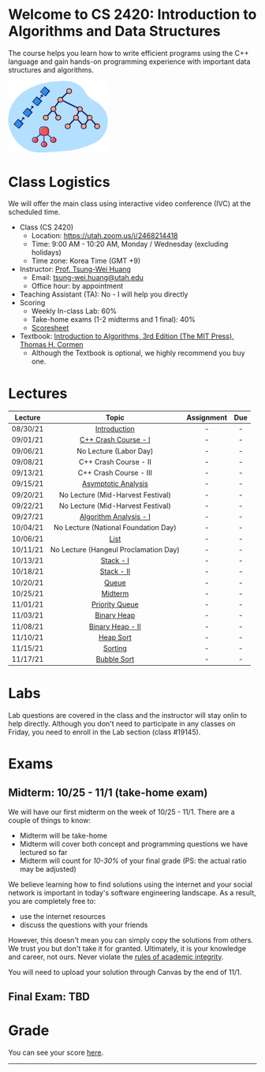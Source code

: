 # Welcome to CS 2420: Introduction to Algorithms and Data Structures

The course helps you learn how to write efficient programs using the C++ language 
and gain hands-on programming experience with important data structures and algorithms.

<img width="40%" src="images/logo.png">

# Class Logistics

We will offer the main class using interactive video conference (IVC) at the scheduled time.

+ Class (CS 2420)
  + Location: https://utah.zoom.us/j/2468214418
  + Time: 9:00 AM - 10:20 AM, Monday / Wednesday (excluding holidays)
  + Time zone: Korea Time (GMT +9)
+ Instructor: [Prof. Tsung-Wei Huang][Tsung-Wei Huang]
  + Email: tsung-wei.huang@utah.edu
  + Office hour: by appointment
+ Teaching Assistant (TA): No - I will help you directly
+ Scoring
  + Weekly In-class Lab: 60%
  + Take-home exams (1-2 midterms and 1 final): 40%
  + [Scoresheet](https://docs.google.com/spreadsheets/d/1Zb3qnFUH8AwnAv3TjLiEfYJebGayNAxXnMt2l3Qd4lo/edit?usp=sharing)
+ Textbook: [Introduction to Algorithms, 3rd Edition (The MIT Press), Thomas H. Cormen](https://mitpress.mit.edu/books/introduction-algorithms-third-edition)
  + Although the Textbook is optional, we highly recommend you buy one.

# Lectures

| Lecture  | Topic | Assignment | Due | 
| :-:      | :-:   | :-:        | :-: |
| 08/30/21 | [Introduction](slides/introduction.pdf) | - | - |
| 09/01/21 | [C++ Crash Course - I](slides/cpp_crash_course.pdf) | - | - |
| 09/06/21 | No Lecture (Labor Day) | - | - |
| 09/08/21 | C++ Crash Course - II | - | - |
| 09/13/21 | C++ Crash Course - III | - | - |
| 09/15/21 | [Asymptotic Analysis](slides/asymptotic_analysis.pdf) | - | - |
| 09/20/21 | No Lecture (Mid-Harvest Festival) | - | - |
| 09/22/21 | No Lecture (Mid-Harvest Festival) | - | - |
| 09/27/21 | [Algorithm Analysis - I](slides/algorithm_analysis.pdf) | - | - |
| 10/04/21 | No Lecture (National Foundation Day) | - | - |
| 10/06/21 | [List](slides/lists.pdf) | - | - |
| 10/11/21 | No Lecture (Hangeul Proclamation Day) | - | - |
| 10/13/21 | [Stack - I](slides/stack.pdf) | - | - |
| 10/18/21 | [Stack - II](slides/stack.pdf) | - | - |
| 10/20/21 | [Queue](slides/queue.pdf) | - | - |
| 10/25/21 | [Midterm](exams/midterm-1.docx) | - | - |
| 11/01/21 | [Priority Queue](slides/priority_queue.pdf) | - | - |
| 11/03/21 | [Binary Heap](slides/binary_heap.pdf) | - | - |
| 11/08/21 | [Binary Heap - II](slides/binary_heap.pdf) | - | - |
| 11/10/21 | [Heap Sort](slides/heap_sort.pdf) | - | - |
| 11/15/21 | [Sorting](slides/sorting.pdf) | - | - |
| 11/17/21 | [Bubble Sort](slides/bubble_sort.pdf) | - | - |

# Labs

Lab questions are covered in the class and the instructor will stay onlin
to help directly. 
Although you don't need to participate in any classes on Friday, 
you need to enroll in the Lab section (class #19145).

# Exams

## Midterm: 10/25 - 11/1 (take-home exam)

We will have our first midterm on the week of 10/25 - 11/1.
There are a couple of things to know:

  + Midterm will be take-home
  + Midterm will cover both concept and programming questions we have lectured so far
  + Midterm will count for *10-30%* of your final grade (PS: the actual ratio may be adjusted)

We believe learning how to find solutions using the internet and your social network is important in today's software engineering landscape.
As a result, you are completely free to:
  + use the internet resources
  + discuss the questions with your friends

However, this doesn't mean you can simply copy the solutions from others.
We trust you but don't take it for granted. 
Ultimately, it is your knowledge and career, not ours.
Never violate the [rules of academic integrity](https://regulations.utah.edu/academics/6-400.php). 

You will need to upload your solution through Canvas by the end of 11/1.


## Final Exam: TBD

# Grade

You can see your score [here](https://docs.google.com/spreadsheets/u/1/d/1Zb3qnFUH8AwnAv3TjLiEfYJebGayNAxXnMt2l3Qd4lo/edit#gid=0).


---

[Tsung-Wei Huang]:    https://tsung-wei-huang.github.io/


